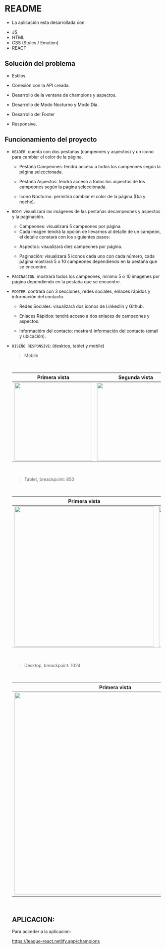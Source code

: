 # README

*  La aplicación esta desarrollada con:
 
 - JS
 - HTML
 - CSS (Styles / Emotion)
 - REACT

## Solución del problema

  * Estilos.

  * Conexión con la API creada.

  * Desarrollo de la ventana de champions y aspectos.
  
  * Desarrollo de Modo Nocturno y Modo Día.
  
  * Desarrollo del Footer 
  
  * Responsive.
  

## Funcionamiento del proyecto

- `HEADER`: cuenta con dos pestañas (campeones y aspectos) y un icono para cambiar el color de la página.

  - Pestaña Campeones: tendrá acceso a todos los campeones según la página seleccionada.
  
  - Pestaña Aspectos: tendrá acceso a todos los aspectos de los campeones según la pagina seleccionada.
  
  - Icono Nocturno: permitirá cambiar el color de la página (Dia y noche).
  

- `BODY`: visualizará las imágenes de las pestañas decampeones y aspectos y la paginación.
  
  - Campeones: visualizará 5 campeones por página.
   
   * Cada imagen tendrá la opción de llevarnos al detalle de un campeón, el detalle constará con los siguientes pasos:
      
  
  - Aspectos: visualizará diez campeones por página.
  
  - Paginación: visualizará 5 iconos cada uno con cada número, cada página mostrará 5 o 10 campeones dependiendo en la pestaña que se encuentre. 

- `PAGINACION`: mostrará todos los campeones, minimo 5 o 10 imagenes por página dependiendo en la pestaña que se encuentre.

- `FOOTER`: contrará con 3 secciones, redes sociales, enlaces rápidos y información del contacto.

  - Redes Sociales: visualizará dos iconos de Linkedlin y Github.
  
  - Enlaces Rápidos: tendrá acceso a dos enlaces de campeones y aspectos. 
  
  - Informacióm del contacto: mostrará información del contacto (email y ubicación).
  

- `DISEÑO RESPONSIVE`:  (desktop, tablet y mobile)
    
  > Mobile

  <br/>

  | Primera vista | Segunda vista | Tercera vista |
  | ------------- | ------------- | ------------- |
  | <img width="250" src="https://user-images.githubusercontent.com/85201763/175987126-72102eca-5225-4145-8ee2-b7424a02ebde.png">  | <img width="250" src="https://user-images.githubusercontent.com/85201763/175990138-cb9ea122-3242-4fd0-b17e-cf0e5048e9d5.png">  | <img width="250" src="https://user-images.githubusercontent.com/85201763/175989790-46c52020-cc1a-4f99-a5ef-a08695aedf7c.png"> |

  <br/>

  > Tablet, breackpoint: 850

  <br/>

  | Primera vista | Segunda vista |
  | ------------- | ------------- |
  | <img width="450" src="https://user-images.githubusercontent.com/85201763/175990636-b0b1bffa-605f-46d4-aeb3-d9ad108d0dfc.png"> | <img width="450" src="https://user-images.githubusercontent.com/85201763/175991116-03f59a17-7c80-400a-9846-936440bf22bd.png"> |

  <br/>

  > Desktop, breackpoint: 1024

  <br/>

  | Primera vista | Segunda vista |
  | ------------- | ------------- |
  | <img width="650" src="https://user-images.githubusercontent.com/85201763/175993387-a609b673-d321-4494-a9da-00707e3bb6d9.png"> | <img width="650" src="https://user-images.githubusercontent.com/85201763/175993545-39142784-7d32-4661-8f84-bed46c67586a.png"> |

  <br/>

   ## APLICACION:

    Para acceder a la aplicacion:

    https://league-react.netlify.app/champions

